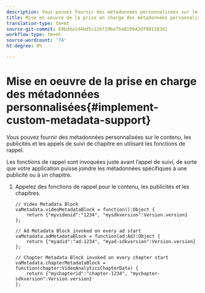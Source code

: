 ```yaml
---
description: Vous pouvez fournir des métadonnées personnalisées sur le contenu, les publicités et les appels de suivi de chapitre en utilisant les fonctions de rappel.
title: Mise en oeuvre de la prise en charge des métadonnées personnalisées
translation-type: tm+mt
source-git-commit: 89bdda1d4bd5c126f19ba75a819942df901183d1
workflow-type: tm+mt
source-wordcount: '74'
ht-degree: 0%

---
```



# Mise en oeuvre de la prise en charge des métadonnées personnalisées{#implement-custom-metadata-support}

Vous pouvez fournir des métadonnées personnalisées sur le contenu, les publicités et les appels de suivi de chapitre en utilisant les fonctions de rappel.

Les fonctions de rappel sont invoquées juste avant l’appel de suivi, de sorte que votre application puisse joindre les métadonnées spécifiques à une publicité ou à un chapitre.

1. Appelez des fonctions de rappel pour le contenu, les publicités et les chapitres.

   ```
   // Video Metadata Block 
   vaMetadata.videoMetadataBlock = function():Object { 
       return {"myvideoid":"1234", "mysdkversion":Version.version} 
   }; 
   
   // Ad Metadata Block invoked on every ad start 
   vaMetadata.adMetadataBlock = function(ad:Ad):Object { 
       return {"myadid":"ad-1234", "myad-sdkversion":Version.version} 
   }; 
   
   // Chapter Metadata Block invoked on every chapter start 
   vaMetadata.chapterMetadataBlock = function(chapter:VideoAnalyticsChapterData) { 
       return {"mychapterid":"chapter-1234", "mychapter-sdkversion":Version.version} 
   };
   ```

